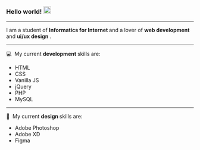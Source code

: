 ### Hello world!&nbsp;<img src="https://github.com/TheDudeThatCode/TheDudeThatCode/blob/master/Assets/Earth.gif" width="20px">

<hr>

<p>
    I am a student of <b> Informatics for Internet </b> and a lover of <b> web development </b> and <b> ui/ux design </b>.
</p>

<hr>

💻&nbsp;&nbsp;My current <b> development </b> skills are:
<ul>
    <li> HTML </li>
    <li> CSS </li>
    <li> Vanilla JS </li>
    <li> jQuery </li>
    <li> PHP </li>
    <li> MySQL </li>
</ul>

<hr>

🎨&nbsp;&nbsp;My current <b> design </b> skills are:
<ul>
    <li> Adobe Photoshop </li>
    <li> Adobe XD </li>
    <li> Figma </li>
</ul>
